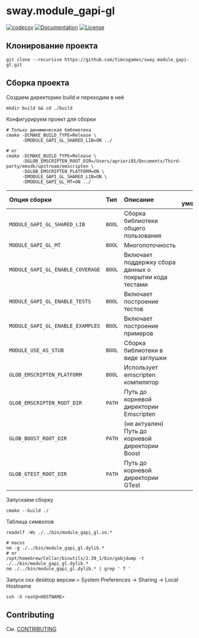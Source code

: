 # sway.module_gapi-gl

[![codecov][codecov-svg]][codecov-url] [![Documentation][codedocs-svg]][codedocs-url] [![License][license-svg]][license-url]

## Клонирование проекта

```console
git clone --recursive https://github.com/timcogames/sway.module_gapi-gl.git
```

## Сборка проекта

Создаем директорию build и переходим в неё

```console
mkdir build && cd ./build
```

Конфигурируем проект для сборки

```console
# Только динимическая библиотека
cmake -DCMAKE_BUILD_TYPE=Release \
      -DMODULE_GAPI_GL_SHARED_LIB=ON ../

# or
cmake -DCMAKE_BUILD_TYPE=Release \
      -DGLOB_EMSCRIPTEN_ROOT_DIR=/Users/apriori85/Documents/Third-party/emsdk/upstream/emscripten \
      -DGLOB_EMSCRIPTEN_PLATFORM=ON \
      -DMODULE_GAPI_GL_SHARED_LIB=ON \
      -DMODULE_GAPI_GL_MT=ON ../
```

Опция сборки | Тип | Описание | По умолчанию
:---|:---|:---|:---:
`MODULE_GAPI_GL_SHARED_LIB` | `BOOL` | Сборка библиотеки общего пользования | `OFF`
`MODULE_GAPI_GL_MT` | `BOOL` | Многопоточность | `OFF`
`MODULE_GAPI_GL_ENABLE_COVERAGE` | `BOOL` | Включает поддержку сбора данных о покрытии кода тестами | `OFF`
`MODULE_GAPI_GL_ENABLE_TESTS` | `BOOL` | Включает построение тестов | `OFF`
`MODULE_GAPI_GL_ENABLE_EXAMPLES` | `BOOL` | Включает построение примеров | `OFF`
`MODULE_USE_AS_STUB` | `BOOL` | Сборка библиотеки в виде заглушки | `OFF`
`GLOB_EMSCRIPTEN_PLATFORM` | `BOOL` | Использует emscripten компилятор | `OFF`
`GLOB_EMSCRIPTEN_ROOT_DIR` | `PATH` | Путь до корневой директории Emscripten | `OFF`
`GLOB_BOOST_ROOT_DIR` | `PATH` | (не актуален) Путь до корневой директории Boost | `OFF`
`GLOB_GTEST_ROOT_DIR` | `PATH` | Путь до корневой директории GTest | `OFF`

Запускаем сборку

```console
cmake --build ./
```

Таблица символов

```console
readelf -Ws ./../bin/module_gapi_gl.so.*

# macos
nm -g ./../bin/module_gapi_gl.dylib.*
# or
/opt/homebrew/Cellar/binutils/2.39_1/bin/gobjdump -t ./../bin/module_gapi_gl.dylib.*
nm ./../bin/module_gapi_gl.dylib.* | grep ' T '
```

Запуск osx desktop версии
<HOSTNAME> = System Preferences -> Sharing -> Local Hostname

```console
ssh -X root@<HOSTNAME>
```

## Contributing

См. [CONTRIBUTING](./github/CONTRIBUTING.md)

[codecov-svg]: https://codecov.io/gh/timcogames/sway.module_gapi-gl/branch/master/graph/badge.svg
[codecov-url]: https://codecov.io/gh/timcogames/sway.module_gapi-gl
[codedocs-svg]: https://codedocs.xyz/timcogames/sway.module_gapi-gl.svg
[codedocs-url]: https://codedocs.xyz/timcogames/sway.module_gapi-gl/
[license-svg]: https://img.shields.io/github/license/mashape/apistatus.svg
[license-url]: LICENSE
